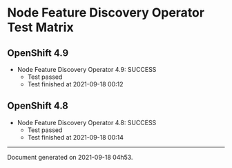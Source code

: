 
Node Feature Discovery Operator Test Matrix
===========================================

OpenShift 4.9
-------------


* Node Feature Discovery Operator 4.9: SUCCESS
  - Test passed
  - Test finished at 2021-09-18 00:12

OpenShift 4.8
-------------


* Node Feature Discovery Operator 4.8: SUCCESS
  - Test passed
  - Test finished at 2021-09-18 00:14


---
Document generated on 2021-09-18 04h53.

